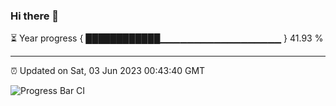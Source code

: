 ### Hi there 👋

⏳ Year progress { ████████████▁▁▁▁▁▁▁▁▁▁▁▁▁▁▁▁▁▁ } 41.93 %

---

⏰ Updated on Sat, 03 Jun 2023 00:43:40 GMT

![Progress Bar CI](https://github.com/Shyam-Makwana/GitHub-Actions-Demo/workflows/Progress%20Bar%20CI/badge.svg)
